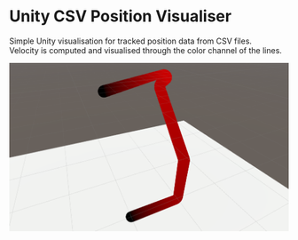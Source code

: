 Unity CSV Position Visualiser
===========================
Simple Unity visualisation for tracked position data from CSV files.  
Velocity is computed and visualised through the color channel of the lines.

![Example](/images/example.png)